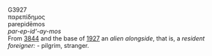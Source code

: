 G3927  
παρεπίδημος  
parepidēmos  
*par-ep-id‘-ay-mos*  
From [3844](g3844) and the base of [1927](g1927) an *alien* *alongside*,
that is, a *resident* *foreigner:* - pilgrim, stranger.  
